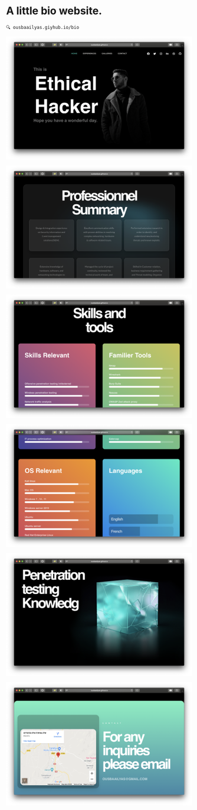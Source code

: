 # A little bio website.

```
🔍 ousbaailyas.giyhub.io/bio
```
![alt text](https://github.com/ousbaailyas/bio/blob/master/Screen%20Shot%202022-02-21%20at%2012.23.59%20AM.png)

![alt text](https://github.com/ousbaailyas/bio/blob/master/Screen%20Shot%202022-02-21%20at%2012.24.05%20AM.png)

![alt text](https://github.com/ousbaailyas/bio/blob/master/Screen%20Shot%202022-02-21%20at%2012.24.10%20AM.png)

![alt text](https://github.com/ousbaailyas/bio/blob/master/Screen%20Shot%202022-02-21%20at%2012.24.16%20AM.png)

![alt text](https://github.com/ousbaailyas/bio/blob/master/Screen%20Shot%202022-02-21%20at%2012.24.23%20AM.png)

![alt text](https://github.com/ousbaailyas/bio/blob/master/Screen%20Shot%202022-02-21%20at%2012.24.31%20AM.png)

